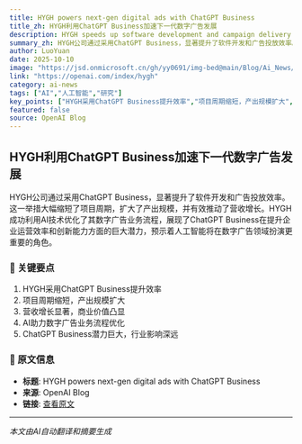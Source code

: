 ```yaml
---
title: HYGH powers next-gen digital ads with ChatGPT Business
title_zh: HYGH利用ChatGPT Business加速下一代数字广告发展
description: HYGH speeds up software development and campaign delivery with ChatGPT Business, cutting turnaround times, scaling output, and driving revenue growth.
summary_zh: HYGH公司通过采用ChatGPT Business，显著提升了软件开发和广告投放效率。这一举措大幅缩短了项目周期，扩大了产出规模，并有效推动了营收增长。HYGH成功利用AI技术优化了其数字广告业务流程，展现了ChatGPT Business在提升企业运营效率和创新能力方面的巨大潜力，预示着人工智能将在数字广告领域扮演更重要的角色。
author: LuoYuan
date: 2025-10-10
image: "https://jsd.onmicrosoft.cn/gh/yy0691/img-bed@main/Blog/Ai_News/default.jpg"
link: "https://openai.com/index/hygh"
category: ai-news
tags: ["AI","人工智能","研究"]
key_points: ["HYGH采用ChatGPT Business提升效率","项目周期缩短，产出规模扩大","营收增长显著，商业价值凸显","AI助力数字广告业务流程优化","ChatGPT Business潜力巨大，行业影响深远"]
featured: false
source: OpenAI Blog
---
```


## HYGH利用ChatGPT Business加速下一代数字广告发展

HYGH公司通过采用ChatGPT Business，显著提升了软件开发和广告投放效率。这一举措大幅缩短了项目周期，扩大了产出规模，并有效推动了营收增长。HYGH成功利用AI技术优化了其数字广告业务流程，展现了ChatGPT Business在提升企业运营效率和创新能力方面的巨大潜力，预示着人工智能将在数字广告领域扮演更重要的角色。

### 🔑 关键要点
1. HYGH采用ChatGPT Business提升效率
2. 项目周期缩短，产出规模扩大
3. 营收增长显著，商业价值凸显
4. AI助力数字广告业务流程优化
5. ChatGPT Business潜力巨大，行业影响深远


### 📰 原文信息
- **标题**: HYGH powers next-gen digital ads with ChatGPT Business
- **来源**: OpenAI Blog
- **链接**: [查看原文](https://openai.com/index/hygh)

---
*本文由AI自动翻译和摘要生成*

